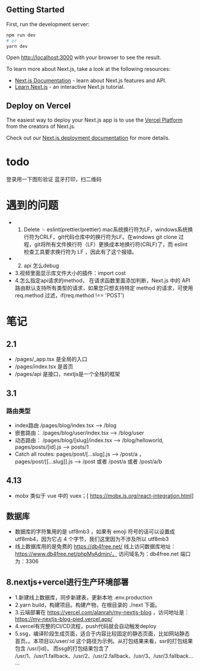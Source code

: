 ## Getting Started

First, run the development server:

```bash
npm run dev
# or
yarn dev
```

Open [http://localhost:3000](http://localhost:3000) with your browser to see the result.


To learn more about Next.js, take a look at the following resources:

- [Next.js Documentation](https://nextjs.org/docs) - learn about Next.js features and API.
- [Learn Next.js](https://nextjs.org/learn) - an interactive Next.js tutorial.

## Deploy on Vercel

The easiest way to deploy your Next.js app is to use the [Vercel Platform](https://vercel.com/new?utm_medium=default-template&filter=next.js&utm_source=create-next-app&utm_campaign=create-next-app-readme) from the creators of Next.js.

Check out our [Next.js deployment documentation](https://nextjs.org/docs/deployment) for more details.

# todo
登录用一下图形验证
蓝牙打印，扫二维码


# 遇到的问题
* 1. Delete ␍ eslint(prettier/prettier)
    mac系统换行符为LF，windows系统换行符为CRLF，git代码仓库中的换行符为LF。在windows  git clone 过程，git将所有文件换行符（LF）更换成本地换行符(CRLF)了，而 eslint 检查工具要求换行符为 LF ，因此有了这个报错。
* 2. api 怎么debug
* 3.视频里面显示库文件大小的插件：import cost
* 4.怎么指定api请求的method，
    在请求函数里面添加判断，Next.js 中的 API 路由默认支持所有类型的请求，如果您只想支持特定 method 的请求，可使用 req.method 过滤，if(req.method !== 'POST')
# 笔记
## 2.1
* /pages/_app.tsx 是全局的入口
* /pages/index.tsx 是首页
* /pages/api 是接口，nextjs是一个全栈的框架
## 3.1
### 路由类型
* index路由 /pages/blog/index.tsx --> /blog
* 嵌套路由： /pages/blog/user/index.tsx --> /blog/user
* 动态路由： /pages/blog/[slug]/index.tsx --> /blog/helloworld,  pages/posts/[id].js --> posts/1
* Catch all routes: pages/post/[...slug].js --> /post/a ， pages/post/[[...slug]].js -->  /post 或者 /post/a 或者 /post/a/b
## 4.13
* mobx 类似于 vue 中的 vuex；[ https://mobx.js.org/react-integration.html]
## 数据库
* 数据库的字符集用的是 utf8mb3 ，如果有 emoji 符号的话可以设置成 utf8mb4，因为它占 4 个字节，我们这里因为不涉及所以 utf8mb3
* 线上数据库用的是免费的 https://db4free.net/ 线上访问数据库地址：https://www.db4free.net/phpMyAdmin/， 访问域名为：db4free.net 端口为：3306

## 8.nextjs+vercel进行生产环境部署
* 1.新建线上数据库，同步新建表，更新本地 .env.production
* 2.yarn build，构建项目。构建产物，在根目录的 ./next 下面。
* 3.云端部署在 https://vercel.com/alanrah/my-nextjs-blog ，访问地址是：https://my-nextjs-blog-pied.vercel.app/
* 4.vercel有完整的CI/CD流程，push代码就会自动触发deploy
* 5.ssg，编译阶段生成页面，适合于内容比较固定的静态页面，比如网站静态首页。。本项目以/user/:id 这个路径为示例。从打包结果来看，ssr的打包结果包含 /usr/[id]， 而ssg的打包结果包含了 /usr/1、/usr/1.fallback、/usr/2、/usr/2.fallback、/usr/3、/usr/3.fallback……

